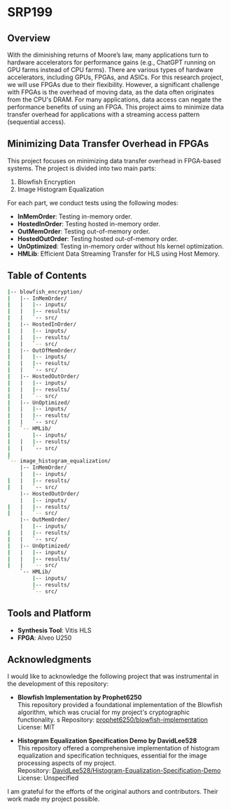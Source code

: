 # SRP199

## Overview

With the diminishing returns of Moore’s law, many applications turn to hardware accelerators for performance gains (e.g., ChatGPT running on GPU farms instead of CPU farms). There are various types of hardware accelerators, including GPUs, FPGAs, and ASICs. For this research project, we will use FPGAs due to their flexibility. However, a significant challenge with FPGAs is the overhead of moving data, as the data often originates from the CPU's DRAM. For many applications, data access can negate the performance benefits of using an FPGA. This project aims to minimize data transfer overhead for applications with a streaming access pattern (sequential access).

## Minimizing Data Transfer Overhead in FPGAs

This project focuses on minimizing data transfer overhead in FPGA-based systems. The project is divided into two main parts:

1. Blowfish Encryption
2. Image Histogram Equalization

For each part, we conduct tests using the following modes:
- **InMemOrder**: Testing in-memory order.
- **HostedInOrder**: Testing hosted in-memory order.
- **OutMemOrder**: Testing out-of-memory order.
- **HostedOutOrder**: Testing hosted out-of-memory order.
- **UnOptimized**: Testing in-memory order without hls kernel optimization.
- **HMLib**: Efficient Data Streaming Transfer for HLS using Host Memory.


## Table of Contents

```bash
|-- blowfish_encryption/
|   |-- InMemOrder/
|   |   |-- inputs/
|   |   |-- results/
|   |   `-- src/
|   |-- HostedInOrder/
|   |   |-- inputs/
|   |   |-- results/
|   |   `-- src/
|   |-- OutOfMemOrder/
|   |   |-- inputs/
|   |   |-- results/
|   |   `-- src/
|   |-- HostedOutOrder/
|   |   |-- inputs/
|   |   |-- results/
|   |   `-- src/
|   |-- UnOptimized/
|   |   |-- inputs/
|   |   |-- results/
|   |   `-- src/
|   `-- HMLib/
|       |-- inputs/
|   |   |-- results/
|   |   `-- src/
|
`-- image_histogram_equalization/
    |-- InMemOrder/
    |   |-- inputs/
|   |   |-- results/
|   |   `-- src/
    |-- HostedOutOrder/
    |   |-- inputs/
|   |   |-- results/
|   |   `-- src/
    |-- OutMemOrder/
    |   |-- inputs/
|   |   |-- results/
|   |   `-- src/
|   |-- UnOptimized/
|   |   |-- inputs/
|   |   |-- results/
|   |   `-- src/
    `-- HMLib/
        |-- inputs/
        |-- results/
        `-- src/
```


## Tools and Platform

- **Synthesis Tool**: Vitis HLS
- **FPGA**: Alveo U250

## Acknowledgments

I would like to acknowledge the following project that was instrumental in the development of this repository:

- **Blowfish Implementation by Prophet6250**  
    This repository provided a foundational implementation of the Blowfish algorithm, which was crucial for my project's cryptographic functionality.  s
    Repository: [prophet6250/blowfish-implementation](https://github.com/prophet6250/blowfish-implementation)  
    License: MIT

- **Histogram Equalization Specification Demo by DavidLee528**  
    This repository offered a comprehensive implementation of histogram equalization and specification techniques, essential for the image processing aspects of my project.  
    Repository: [DavidLee528/Histogram-Equalization-Specification-Demo](https://github.com/DavidLee528/Histogram-Equalization-Specification-Demo)  
    License: Unspecified

I am grateful for the efforts of the original authors and contributors. Their work made my project possible.